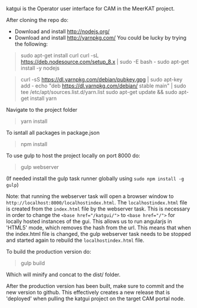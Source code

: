 katgui is the Operator user interface for CAM in the MeerKAT project.

After cloning the repo do:

- Download and install http://nodejs.org/
- Download and install http://yarnpkg.com/
You could be lucky by trying the following:
>sudo apt-get install curl
>curl -sL https://deb.nodesource.com/setup_8.x | sudo -E bash -
>sudo apt-get install -y nodejs

>curl -sS https://dl.yarnpkg.com/debian/pubkey.gpg | sudo apt-key add -
>echo "deb https://dl.yarnpkg.com/debian/ stable main" | sudo tee /etc/apt/sources.list.d/yarn.list
>sudo apt-get update && sudo apt-get install yarn

Navigate to the project folder
>yarn install

To isntall all packages in package.json
>npm install

To use gulp to host the project locally on port 8000 do:
>gulp webserver

(If needed install the gulp task runner globally using `sudo npm install -g gulp`)

Note: that running the webserver task will open a browser window to `http://localhost:8000/localhostindex.html`.
The `localhostindex.html` file is created from the `index.html` file by the webserver task. This is necessary
in order to change the `<base href="/katgui/">` to `<base href="/">` for locally hosted instances of the gui.
This allows us to run angularjs in 'HTML5' mode, which removes the hash from the url. This means that when the
index.html file is changed, the gulp webserver task needs to be stopped and started again to rebuild the
`localhostindex.html` file.

To build the production version do:
>gulp build

Which will minify and concat to the dist/ folder.

After the production version has been built, make sure to commit and the new version to github. This effectively
creates a new release that is 'deployed' when pulling the katgui project on the target CAM portal node.
